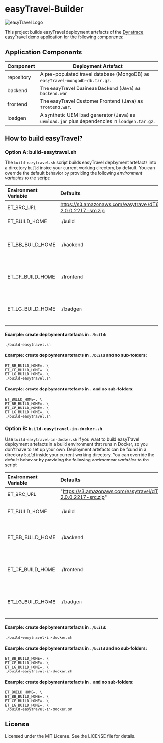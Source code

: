 # easyTravel-Builder

![easyTravel Logo](https://github.com/dynatrace-innovationlab/easyTravel-Builder/blob/images/easyTravel-logo.png)

This project builds easyTravel deployment artefacts of the [Dynatrace easyTravel](https://community.dynatrace.com/community/display/DL/Demo+Applications+-+easyTravel) demo application for the following components:

## Application Components

| Component   | Deployment Artefact
|:------------|--------------------
| repository  | A pre-populated travel database (MongoDB) as `easyTravel-mongodb-db.tar.gz`.
| backend     | The easyTravel Business Backend (Java) as `backend.war`
| frontend    | The easyTravel Customer Frontend (Java) as `frontend.war`.
| loadgen     | A synthetic UEM load generator (Java) as `uemload.jar` plus dependencies in `loadgen.tar.gz`.

## How to build easyTravel?

### Option A: build-easytravel.sh

The `build-easytravel.sh` script builds easyTravel deployment artefacts into a directory `build` inside your current working directory, by default. You can override the default behavior by providing the following *environment variables* to the script:

| Environment Variable  | Defaults                    | Description
|:----------------------|:----------------------------|:-----------
| ET_SRC_URL            | https://s3.amazonaws.com/easytravel/dT63/easyTravel-2.0.0.2217-src.zip | A URL to an easyTravel source distribution .zip file.
| ET_BUILD_HOME         | ./build                     | A directory to contain the easyTravel deployment artefacts.
| ET_BB_BUILD_HOME      | ./backend                   | A directory under `${ET_BUILD_HOME}` to contain the easyTravel Business Backend deployment artefact (the artefact will be located in `${ET_BUILD_HOME}/${ET_BB_BUILD_HOME}`.
| ET_CF_BUILD_HOME      | ./frontend                  | A directory under `${ET_BUILD_HOME}` to contain the easyTravel Customer Frontend deployment artefact (the artefact will be located in `${ET_BUILD_HOME}/${ET_CF_BUILD_HOME}`.
| ET_LG_BUILD_HOME      | ./loadgen                   | A directory under `${ET_BUILD_HOME}` to contain the easyTravel UEM load generator deployment artefact (the artefact will be located in `${ET_BUILD_HOME}/${ET_LG_BUILD_HOME}`.

#### Example: create deployment artefacts in `./build`:

```
./build-easytravel.sh
```

#### Example: create deployment artefacts in `./build` and no sub-folders:

```
ET_BB_BUILD_HOME=. \
ET_CF_BUILD_HOME=. \
ET_LG_BUILD_HOME=. \
./build-easytravel.sh
```

#### Example: create deployment artefacts in `.` and no sub-folders:

```
ET_BUILD_HOME=. \
ET_BB_BUILD_HOME=. \
ET_CF_BUILD_HOME=. \
ET_LG_BUILD_HOME=. \
./build-easytravel.sh
```

### Option B: `build-easytravel-in-docker.sh`

Use `build-easytravel-in-docker.sh` if you want to build easyTravel deployment artefacts in a build environment that runs in Docker, so you don't have to set up your own. Deployment artefacts can be found in a directory `build` inside your current working directory. You can override the default behavior by providing the following *environment variables* to the script:

| Environment Variable  | Defaults                    | Description
|:----------------------|:----------------------------|:-----------
| ET_SRC_URL            | "https://s3.amazonaws.com/easytravel/dT63/easyTravel-2.0.0.2217-src.zip" | A URL to an easyTravel source distribution.
| ET_BUILD_HOME         | ./build                     | A directory to contain the easyTravel deployment artefacts under the current working directory.
| ET_BB_BUILD_HOME      | ./backend                   | A directory under `${ET_BUILD_HOME}` to contain the easyTravel Business Backend deployment artefact (the artefact will be located in `${ET_BUILD_HOME}/${ET_BB_BUILD_HOME}`.
| ET_CF_BUILD_HOME      | ./frontend                  | A directory under `${ET_BUILD_HOME}` to contain the easyTravel Customer Frontend deployment artefact (the artefact will be located in `${ET_BUILD_HOME}/${ET_CF_BUILD_HOME}`.
| ET_LG_BUILD_HOME      | ./loadgen                   | A directory under `${ET_BUILD_HOME}` to contain the easyTravel UEM load generator deployment artefact (the artefact will be located in `${ET_BUILD_HOME}/${ET_LG_BUILD_HOME}`.

#### Example: create deployment artefacts in `./build`:

```
./build-easytravel-in-docker.sh
```

#### Example: create deployment artefacts in `./build` and no sub-folders:

```
ET_BB_BUILD_HOME=. \
ET_CF_BUILD_HOME=. \
ET_LG_BUILD_HOME=. \
./build-easytravel-in-docker.sh
```

#### Example: create deployment artefacts in `.` and no sub-folders:

```
ET_BUILD_HOME=. \
ET_BB_BUILD_HOME=. \
ET_CF_BUILD_HOME=. \
ET_LG_BUILD_HOME=. \
./build-easytravel-in-docker.sh
```

## License

Licensed under the MIT License. See the LICENSE file for details.